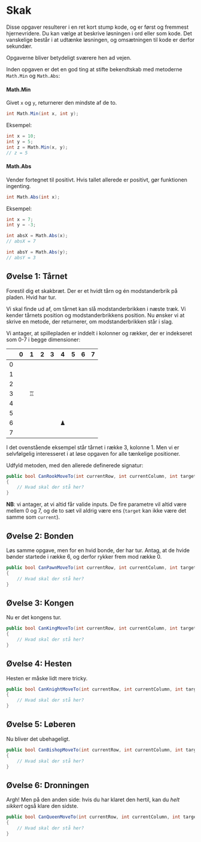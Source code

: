 # Skak

Disse opgaver resulterer i en ret kort stump kode, og er først og fremmest hjernevridere. Du kan vælge at beskrive løsningen i ord eller som kode. Det vanskelige består i at udtænke løsningen, og omsætningen til kode er derfor sekundær. 

Opgaverne bliver betydeligt sværere hen ad vejen.

Inden opgaven er det en god ting at stifte bekendtskab med metoderne `Math.Min` og `Math.Abs`:

#### Math.Min

Givet `x` og `y`, returnerer den mindste af de to.
```csharp
int Math.Min(int x, int y);
```

Eksempel:
```csharp
int x = 10;
int y = 5;
int z = Math.Min(x, y);
// z = 5
```

#### Math.Abs

Vender fortegnet til positivt. Hvis tallet allerede er positivt, gør funktionen ingenting.
```csharp
int Math.Abs(int x);
```

Eksempel:
```csharp
int x = 7;
int y = -3;

int absX = Math.Abs(x);
// absX = 7

int absY = Math.Abs(y);
// absY = 3
```

## Øvelse 1: Tårnet

Forestil dig et skakbræt. Der er et hvidt tårn og én modstanderbrik på pladen. Hvid har tur.

Vi skal finde ud af, om tårnet kan slå modstanderbrikken i næste træk. Vi kender tårnets position og modstanderbrikkens position. Nu ønsker vi at skrive en metode, der returnerer, om modstanderbrikken står i slag.

Vi antager, at spillepladen er inddelt i kolonner og rækker, der er indekseret som 0-7 i begge dimensioner:


| |0|1|2|3|4|5|6|7|
|---|---|---|---|---|---|---|---|---|
|0|||||||||
|1|||||||||
|2|||||||||
|3||♖|||||||
|4|||||||||
|5|||||||||
|6|||||♟||||
|7|||||||||

I det ovenstående eksempel står tårnet i række 3, kolonne 1. Men vi er selvfølgelig interesseret i at løse opgaven for alle tænkelige positioner.

Udfyld metoden, med den allerede definerede signatur:

```csharp
public bool CanRookMoveTo(int currentRow, int currentColumn, int targetRow, int targetColumn) 
{
	// Hvad skal der stå her?
}
```

**NB**: vi antager, at vi altid får valide inputs. De fire parametre vil altid være mellem 0 og 7, og de to sæt vil aldrig være ens (`target` kan ikke være det samme som `current`).

## Øvelse 2: Bonden

Løs samme opgave, men for en hvid bonde, der har tur. Antag, at de hvide bønder startede i række 6, og derfor rykker frem mod række 0.

```csharp
public bool CanPawnMoveTo(int currentRow, int currentColumn, int targetRow, int targetColumn) 
{
	// Hvad skal der stå her?
}
```

## Øvelse 3: Kongen

Nu er det kongens tur.

```csharp
public bool CanKingMoveTo(int currentRow, int currentColumn, int targetRow, int targetColumn) 
{
	// Hvad skal der stå her?
}
```

## Øvelse 4: Hesten

Hesten er måske lidt mere tricky.

```csharp
public bool CanKnightMoveTo(int currentRow, int currentColumn, int targetRow, int targetColumn) 
{
	// Hvad skal der stå her?
}
```

## Øvelse 5: Løberen

Nu bliver det ubehageligt.

```csharp
public bool CanBishopMoveTo(int currentRow, int currentColumn, int targetRow, int targetColumn) 
{
	// Hvad skal der stå her?
}
```

## Øvelse 6: Dronningen

Argh! Men på den anden side: hvis du har klaret den hertil, kan du _helt sikkert_ også klare den sidste.

```csharp
public bool CanQueenMoveTo(int currentRow, int currentColumn, int targetRow, int targetColumn) 
{
	// Hvad skal der stå her?
}
```